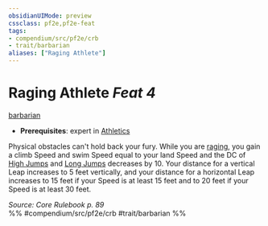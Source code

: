 ```yaml
---
obsidianUIMode: preview
cssclass: pf2e,pf2e-feat
tags:
- compendium/src/pf2e/crb
- trait/barbarian
aliases: ["Raging Athlete"]
---
```

# Raging Athlete  *Feat 4*  
[barbarian](Reference/Rules/Traits/barbarian.md "Barbarian Class Trait")  

- **Prerequisites**: expert in [Athletics](skills.md#Athletics)

Physical obstacles can't hold back your fury. While you are [raging](Reference/Rules/Actions/rage.md), you gain a climb Speed and swim Speed equal to your land Speed and the DC of [High Jumps](high-jump.md) and [Long Jumps](long-jump.md) decreases by 10. Your distance for a vertical Leap increases to 5 feet vertically, and your distance for a horizontal Leap increases to 15 feet if your Speed is at least 15 feet and to 20 feet if your Speed is at least 30 feet.

*Source: Core Rulebook p. 89*  
%% #compendium/src/pf2e/crb #trait/barbarian %%